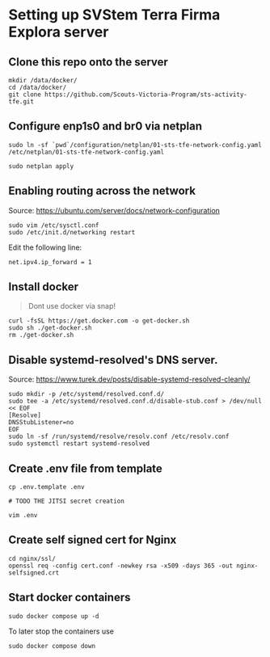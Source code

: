 # Setting up SVStem Terra Firma Explora server

## Clone this repo onto the server

```
mkdir /data/docker/
cd /data/docker/
git clone https://github.com/Scouts-Victoria-Program/sts-activity-tfe.git
```

## Configure enp1s0 and br0 via netplan

```
sudo ln -sf `pwd`/configuration/netplan/01-sts-tfe-network-config.yaml /etc/netplan/01-sts-tfe-network-config.yaml

sudo netplan apply
```

## Enabling routing across the network

Source: https://ubuntu.com/server/docs/network-configuration

```
sudo vim /etc/sysctl.conf
sudo /etc/init.d/networking restart
```

Edit the following line:

```
net.ipv4.ip_forward = 1
```

## Install docker

> Dont use docker via snap!

```
curl -fsSL https://get.docker.com -o get-docker.sh
sudo sh ./get-docker.sh
rm ./get-docker.sh
```

## Disable systemd-resolved's DNS server.

Source: https://www.turek.dev/posts/disable-systemd-resolved-cleanly/

```
sudo mkdir -p /etc/systemd/resolved.conf.d/
sudo tee -a /etc/systemd/resolved.conf.d/disable-stub.conf > /dev/null << EOF
[Resolve]
DNSStubListener=no
EOF
sudo ln -sf /run/systemd/resolve/resolv.conf /etc/resolv.conf
sudo systemctl restart systemd-resolved
```

## Create .env file from template

```
cp .env.template .env

# TODO THE JITSI secret creation

vim .env
```

## Create self signed cert for Nginx

```
cd nginx/ssl/
openssl req -config cert.conf -newkey rsa -x509 -days 365 -out nginx-selfsigned.crt
```

## Start docker containers

```
sudo docker compose up -d
```

To later stop the containers use

```
sudo docker compose down
```
